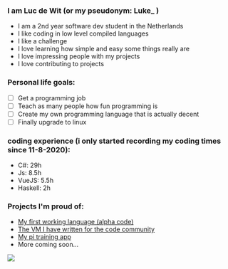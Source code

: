 ### I am Luc de Wit (or my pseudonym: Luke_ )

- I am a 2nd year software dev student in the Netherlands
- I like coding in low level compiled languages
- I like a challenge
- I love learning how simple and easy some things really are
- I love impressing people with my projects
- I love contributing to projects

### Personal life goals:
- [ ] Get a programming job
- [ ] Teach as many people how fun programming is
- [ ] Create my own programming language that is actually decent
- [ ] Finally upgrade to linux

### coding experience (i only started recording my coding times since 11-8-2020):
- C#: 29h
- Js: 8.5h
- VueJS: 5.5h
- Haskell: 2h

### Projects I'm proud of:
- [My first working language (alpha code)](https://github.com/justlucdewit/alphaV4)
- [The VM I have written for the code community](https://github.com/CCodeCommunity/CCVM)
- [My pi training app](https://justlucdewit.github.io/pitrainer/)
- More coming soon...

<img src="https://github-readme-stats.vercel.app/api?username=justlucdewit&&show_icons=true"/>
